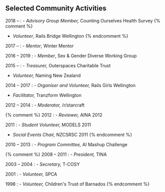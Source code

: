 ## Selected Community Activities

2018 &ndash;
: - _Advisory Group Member,_
    Counting Ourselves Health Survey
  {% comment %}
  - _Volunteer_,
    Rails Bridge Wellington
  {% endcomment %}

2017 &ndash;
: - _Mentor_,
    Winter Mentor

2016 &ndash; 2019
: - _Member_,
    Sex & Gender Diverse Working Group

2015 &ndash;
: - _Treasurer,_
    Outerspaces Charitable Trust
  - _Volunteer,_
    Naming New Zealand

2014 &ndash; 2017
: - _Organiser and Volunteer,_
    Rails Girls Wellington
  - _Facilitator,_
   Tranzform Wellington

2012 &ndash; 2014
: - _Moderator,_
    /r/starcraft

{% comment %}
2012
: - _Reviewer,_
    AINA 2012

2011
: - _Student Volunteer,_
    MODELS 2011
  - _Social Events Chair,_
    NZCSRSC 2011
{% endcomment %}

2010 &ndash; 2013
: - _Program Committee,_
    AI Mashup Challenge

{% comment %}
2008 &ndash; 2011
: - _President,_
    TINA

2003 &ndash; 2004
: - _Secretary,_
    T-COSY

2001
: - _Volunteer,_
    SPCA

1998
: - _Volunteer,_
    Children's Trust of Barnados
{% endcomment %}
